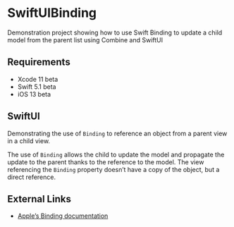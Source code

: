 # SwiftUIBinding
Demonstration project showing how to use Swift Binding to update a child model from the parent list using Combine and SwiftUI

## Requirements

* Xcode 11 beta
* Swift 5.1 beta
* iOS 13 beta

## SwiftUI

Demonstrating the use of `Binding` to reference an object from a parent view in a child view. 

The use of `Binding` allows the child to update the model and propagate the update to the parent thanks to the reference to the model. The view referencing the `Binding` property doesn’t have a copy of the object, but a direct reference.

## External Links

* [Apple’s Binding documentation](https://developer.apple.com/documentation/swiftui/binding)

